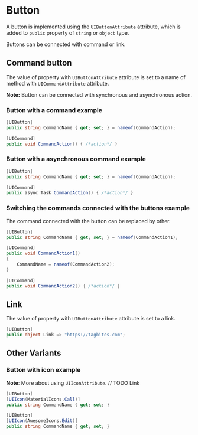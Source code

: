 # Button
A button is implemented using the `UIButtonAttribute` attribute, which is added to `public` property of `string` or `object` type. 

Buttons can be connected with command or link.

## Command button
The value of property with `UIButtonAttribute` attribute is set to a name of method with `UICommandAttribute` attribute.

**Note:** Button can be connected with synchronous and asynchronous action.

### Button with a command example
```csharp
[UIButton]
public string CommandName { get; set; } = nameof(CommandAction);

[UICommand]
public void CommandAction() { /*action*/ }
```

### Button with a asynchronous command example
```csharp
[UIButton]
public string CommandName { get; set; } = nameof(CommandAction);

[UICommand]
public async Task CommandAction() { /*action*/ }
```

### Switching the commands connected with the buttons example
The command connected with the button can be replaced by other.

```csharp
[UIButton]
public string CommandName { get; set; } = nameof(CommandAction1);

[UICommand]
public void CommandAction1() 
{ 
    CommandName = nameof(CommandAction2); 
}

[UICommand]
public void CommandAction2() { /*action*/ }
```

## Link
The value of property with `UIButtonAttribute` attribute is set to a link.

```csharp
[UIButton]
public object Link => "https://tagbites.com";
```

## Other Variants

### Button with icon example

**Note**: More about using `UIIconAttribute`. // TODO Link

```csharp
[UIButton]
[UIIcon(MaterialIcons.Call)]
public string CommandName { get; set; }
```

```csharp
[UIButton]
[UIIcon(AwesomeIcons.Edit)]
public string CommandName { get; set; }
```
